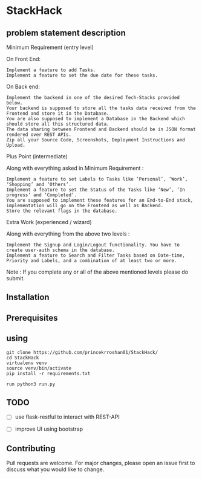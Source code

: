 **StackHack**
=============
      





      
**problem statement description**
---------------------------------

Minimum Requirement (entry level)

On Front End:

    Implement a feature to add Tasks.
    Implement a feature to set the due date for these tasks.

On Back end:

    Implement the backend in one of the desired Tech-Stacks provided below.
    Your backend is supposed to store all the tasks data received from the Frontend and store it in the Database.
    You are also supposed to implement a Database in the Backend which should store all this structured data.
    The data sharing between Frontend and Backend should be in JSON format rendered over REST APIs.
    Zip all your Source Code, Screenshots, Deployment Instructions and Upload.

Plus Point (intermediate)

Along with everything asked in Minimum Requirement :

    Implement a feature to set Labels to Tasks like ‘Personal’, ‘Work’, ‘Shopping’ and ‘Others’. 
    Implement a feature to set the Status of the Tasks like ‘New’, ‘In progress’ and ‘Completed’.
    You are supposed to implement these features for an End-to-End stack, implementation will go on the Frontend as well as Backend.
    Store the relevant flags in the database.

Extra Work (experienced / wizard)

Along with everything from the above two levels :

    Implement the Signup and Login/Logout functionality. You have to create user-auth schema in the database.
    Implement a feature to Search and Filter Tasks based on Date-time, Priority and Labels, and a combination of at least two or more.

Note : If you complete any or all of the above mentioned levels please do submit.

      


**Installation**
-----------------



      

      
**Prerequisites**
------------------





**using** 
--------  


    git clone https://github.com/princekrroshan01/StackHack/
    cd StackHack
    virtualenv venv
    source venv/bin/activate
    pip install -r requirements.txt

    run python3 run.py

**TODO**
--------

- [ ] use flask-restful to interact with REST-API
- [ ] improve UI using bootstrap


**Contributing**
----------------
Pull requests are welcome. For major changes, please open an issue first to discuss what you would like to change.


